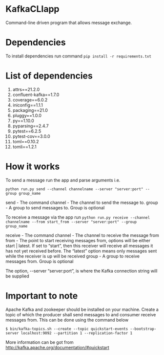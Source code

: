 # KafkaCLIapp
Command-line driven program that allows message exchange.

# Dependencies
To install dependencies run command ``` pip install -r requirements.txt ```

# List of dependencies

1. attrs==21.2.0
2. confluent-kafka==1.7.0
3. coverage==6.0.2
4. iniconfig==1.1.1
5. packaging==21.0
6. pluggy==1.0.0
7. py==1.10.0
8. pyparsing==2.4.7
9. pytest==6.2.5
10. pytest-cov==3.0.0
11. toml==0.10.2
12. tomli==1.2.1

# How it works
To send a message run the app and parse arguments i.e.

```python run.py send --channel channelname --server "server:port" --group group_name```

send - The command
channel - The channel to send the message to.
group - A group to send messages to. Group is optional

To receive a message via the app run 
```python run.py receive --channel channelname --from start_from --server "server:port" --group group_name```

receive - The command
channel - The channel to receive the message from
from - The point to start receiving messages from, options will be either start | latest. If
set to “start”, then this receiver will receive all messages it has not yet received before.
The “latest” option means only messages sent while the receiver is up will be received
group - A group to receive messages from. Group is optional

The option, --server “server:port”, is where the Kafka connection string will be supplied


# Important to note
Apache Kafka and zookeeper should be installed on your machine. 
Create a topic of which the producer shall send messages to and consumer receive messages from. This can be done using the command below

```$ bin/kafka-topics.sh --create --topic quickstart-events --bootstrap-server localhost:9092 --partition 1 --replication-factor 1```

More information can be got from http://kafka.apache.org/documentation/#quickstart
